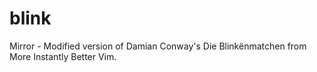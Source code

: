 # blink
Mirror - Modified version of Damian Conway's Die Blinkënmatchen from More Instantly Better Vim.
